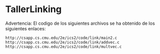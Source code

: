 # TallerLinking
Advertencia: El codigo de los siguientes archivos se ha obtenido de los siguientes enlaces:

    http://csapp.cs.cmu.edu/2e/ics2/code/link/main2.c
    http://csapp.cs.cmu.edu/2e/ics2/code/link/addvec.c
    http://csapp.cs.cmu.edu/2e/ics2/code/link/multvec.c
